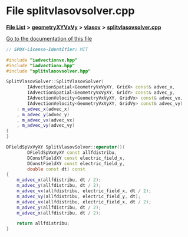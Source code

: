 

# File splitvlasovsolver.cpp

[**File List**](files.md) **>** [**geometryXYVxVy**](dir_e4674dab6493cf35bbeb1b23e7fbbddd.md) **>** [**vlasov**](dir_0a9688649b1824bbfb2c211b845ba732.md) **>** [**splitvlasovsolver.cpp**](geometryXYVxVy_2vlasov_2splitvlasovsolver_8cpp.md)

[Go to the documentation of this file](geometryXYVxVy_2vlasov_2splitvlasovsolver_8cpp.md)


```C++
// SPDX-License-Identifier: MIT

#include "iadvectionvx.hpp"
#include "iadvectionx.hpp"
#include "splitvlasovsolver.hpp"

SplitVlasovSolver::SplitVlasovSolver(
        IAdvectionSpatial<GeometryVxVyXY, GridX> const& advec_x,
        IAdvectionSpatial<GeometryVxVyXY, GridY> const& advec_y,
        IAdvectionVelocity<GeometryVxVyXY, GridVx> const& advec_vx,
        IAdvectionVelocity<GeometryVxVyXY, GridVy> const& advec_vy)
    : m_advec_x(advec_x)
    , m_advec_y(advec_y)
    , m_advec_vx(advec_vx)
    , m_advec_vy(advec_vy)
{
}

DFieldSpVxVyXY SplitVlasovSolver::operator()(
        DFieldSpVxVyXY const allfdistribu,
        DConstFieldXY const electric_field_x,
        DConstFieldXY const electric_field_y,
        double const dt) const
{
    m_advec_x(allfdistribu, dt / 2);
    m_advec_y(allfdistribu, dt / 2);
    m_advec_vx(allfdistribu, electric_field_x, dt / 2);
    m_advec_vy(allfdistribu, electric_field_y, dt);
    m_advec_vx(allfdistribu, electric_field_x, dt / 2);
    m_advec_y(allfdistribu, dt / 2);
    m_advec_x(allfdistribu, dt / 2);

    return allfdistribu;
}
```


